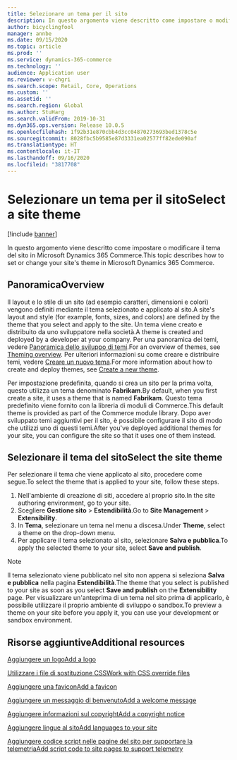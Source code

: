 ```yaml
---
title: Selezionare un tema per il sito
description: In questo argomento viene descritto come impostare o modificare il tema del sito in Microsoft Dynamics 365 Commerce.
author: bicyclingfool
manager: annbe
ms.date: 09/15/2020
ms.topic: article
ms.prod: ''
ms.service: dynamics-365-commerce
ms.technology: ''
audience: Application user
ms.reviewer: v-chgri
ms.search.scope: Retail, Core, Operations
ms.custom: ''
ms.assetid: ''
ms.search.region: Global
ms.author: StuHarg
ms.search.validFrom: 2019-10-31
ms.dyn365.ops.version: Release 10.0.5
ms.openlocfilehash: 1f92b31e870cbb4d3cc04870273693bed1378c5e
ms.sourcegitcommit: 8028fbc5b9585e87d3331ea02577ff82ede090af
ms.translationtype: HT
ms.contentlocale: it-IT
ms.lasthandoff: 09/16/2020
ms.locfileid: "3817708"
---
```

# <a name="select-a-site-theme"></a><span data-ttu-id="a83bd-103">Selezionare un tema per il sito</span><span class="sxs-lookup"><span data-stu-id="a83bd-103">Select a site theme</span></span>

[!include [banner](includes/banner.md)]

<span data-ttu-id="a83bd-104">In questo argomento viene descritto come impostare o modificare il tema del sito in Microsoft Dynamics 365 Commerce.</span><span class="sxs-lookup"><span data-stu-id="a83bd-104">This topic describes how to set or change your site's theme in Microsoft Dynamics 365 Commerce.</span></span>

## <a name="overview"></a><span data-ttu-id="a83bd-105">Panoramica</span><span class="sxs-lookup"><span data-stu-id="a83bd-105">Overview</span></span>

<span data-ttu-id="a83bd-106">Il layout e lo stile di un sito (ad esempio caratteri, dimensioni e colori) vengono definiti mediante il tema selezionato e applicato al sito.</span><span class="sxs-lookup"><span data-stu-id="a83bd-106">A site's layout and style (for example, fonts, sizes, and colors) are defined by the theme that you select and apply to the site.</span></span> <span data-ttu-id="a83bd-107">Un tema viene creato e distribuito da uno sviluppatore nella società.</span><span class="sxs-lookup"><span data-stu-id="a83bd-107">A theme is created and deployed by a developer at your company.</span></span> <span data-ttu-id="a83bd-108">Per una panoramica dei temi, vedere [Panoramica dello sviluppo di temi](http://).</span><span class="sxs-lookup"><span data-stu-id="a83bd-108">For an overview of themes, see [Theming overview](http://).</span></span> <span data-ttu-id="a83bd-109">Per ulteriori informazioni su come creare e distribuire temi, vedere [Creare un nuovo tema](http://).</span><span class="sxs-lookup"><span data-stu-id="a83bd-109">For more information about how to create and deploy themes, see [Create a new theme](http://).</span></span>

<span data-ttu-id="a83bd-110">Per impostazione predefinita, quando si crea un sito per la prima volta, questo utilizza un tema denominato **Fabrikam**.</span><span class="sxs-lookup"><span data-stu-id="a83bd-110">By default, when you first create a site, it uses a theme that is named **Fabrikam**.</span></span> <span data-ttu-id="a83bd-111">Questo tema predefinito viene fornito con la libreria di moduli di Commerce.</span><span class="sxs-lookup"><span data-stu-id="a83bd-111">This default theme is provided as part of the Commerce module library.</span></span> <span data-ttu-id="a83bd-112">Dopo aver sviluppato temi aggiuntivi per il sito, è possibile configurare il sito di modo che utilizzi uno di questi temi.</span><span class="sxs-lookup"><span data-stu-id="a83bd-112">After you've deployed additional themes for your site, you can configure the site so that it uses one of them instead.</span></span>

## <a name="select-the-site-theme"></a><span data-ttu-id="a83bd-113">Selezionare il tema del sito</span><span class="sxs-lookup"><span data-stu-id="a83bd-113">Select the site theme</span></span>

<span data-ttu-id="a83bd-114">Per selezionare il tema che viene applicato al sito, procedere come segue.</span><span class="sxs-lookup"><span data-stu-id="a83bd-114">To select the theme that is applied to your site, follow these steps.</span></span>

1. <span data-ttu-id="a83bd-115">Nell'ambiente di creazione di siti, accedere al proprio sito.</span><span class="sxs-lookup"><span data-stu-id="a83bd-115">In the site authoring environment, go to your site.</span></span>
1. <span data-ttu-id="a83bd-116">Scegliere **Gestione sito** \> **Estendibilità**.</span><span class="sxs-lookup"><span data-stu-id="a83bd-116">Go to **Site Management** \> **Extensibility**.</span></span>
1. <span data-ttu-id="a83bd-117">In **Tema**, selezionare un tema nel menu a discesa.</span><span class="sxs-lookup"><span data-stu-id="a83bd-117">Under **Theme**, select a theme on the drop-down menu.</span></span>
1. <span data-ttu-id="a83bd-118">Per applicare il tema selezionato al sito, selezionare **Salva e pubblica**.</span><span class="sxs-lookup"><span data-stu-id="a83bd-118">To apply the selected theme to your site, select **Save and publish**.</span></span>

> [!NOTE]
> <span data-ttu-id="a83bd-119">Il tema selezionato viene pubblicato nel sito non appena si seleziona **Salva e pubblica** nella pagina **Estendibilità**.</span><span class="sxs-lookup"><span data-stu-id="a83bd-119">The theme that you select is published to your site as soon as you select **Save and publish** on the **Extensibility** page.</span></span> <span data-ttu-id="a83bd-120">Per visualizzare un'anteprima di un tema nel sito prima di applicarlo, è possibile utilizzare il proprio ambiente di sviluppo o sandbox.</span><span class="sxs-lookup"><span data-stu-id="a83bd-120">To preview a theme on your site before you apply it, you can use your development or sandbox environment.</span></span>

## <a name="additional-resources"></a><span data-ttu-id="a83bd-121">Risorse aggiuntive</span><span class="sxs-lookup"><span data-stu-id="a83bd-121">Additional resources</span></span>

[<span data-ttu-id="a83bd-122">Aggiungere un logo</span><span class="sxs-lookup"><span data-stu-id="a83bd-122">Add a logo</span></span>](add-logo.md)

[<span data-ttu-id="a83bd-123">Utilizzare i file di sostituzione CSS</span><span class="sxs-lookup"><span data-stu-id="a83bd-123">Work with CSS override files</span></span>](css-override-files.md)

[<span data-ttu-id="a83bd-124">Aggiungere una favicon</span><span class="sxs-lookup"><span data-stu-id="a83bd-124">Add a favicon</span></span>](add-favicon.md)

[<span data-ttu-id="a83bd-125">Aggiungere un messaggio di benvenuto</span><span class="sxs-lookup"><span data-stu-id="a83bd-125">Add a welcome message</span></span>](add-welcome-message.md)

[<span data-ttu-id="a83bd-126">Aggiungere informazioni sul copyright</span><span class="sxs-lookup"><span data-stu-id="a83bd-126">Add a copyright notice</span></span>](add-copyright-notice.md)

[<span data-ttu-id="a83bd-127">Aggiungere lingue al sito</span><span class="sxs-lookup"><span data-stu-id="a83bd-127">Add languages to your site</span></span>](add-languages-to-site.md)

[<span data-ttu-id="a83bd-128">Aggiungere codice script nelle pagine del sito per supportare la telemetria</span><span class="sxs-lookup"><span data-stu-id="a83bd-128">Add script code to site pages to support telemetry</span></span>](add-telemetry.md)
